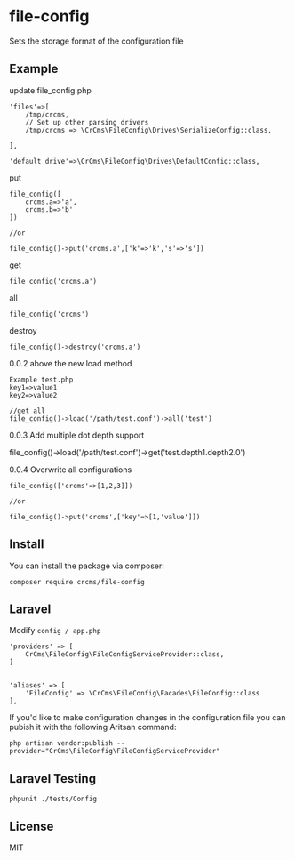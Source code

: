 # file-config
Sets the storage format of the configuration file

## Example

update file_config.php

```
'files'=>[
    /tmp/crcms,
    // Set up other parsing drivers
    /tmp/crcms => \CrCms\FileConfig\Drives\SerializeConfig::class,
    
],

'default_drive'=>\CrCms\FileConfig\Drives\DefaultConfig::class,
```

put

```
file_config([
    crcms.a=>'a',
    crcms.b=>'b'
])

//or

file_config()->put('crcms.a',['k'=>'k','s'=>'s'])
```

get

```
file_config('crcms.a')
```

all

```
file_config('crcms')
```

destroy

```
file_config()->destroy('crcms.a')
```

0.0.2 above the new load method

```
Example test.php
key1=>value1
key2=>value2

//get all
file_config()->load('/path/test.conf')->all('test')
```

0.0.3 Add multiple dot depth support

file_config()->load('/path/test.conf')->get('test.depth1.depth2.0')

0.0.4 Overwrite all configurations

```
file_config(['crcms'=>[1,2,3]])

//or

file_config()->put('crcms',['key'=>[1,'value']])
```


## Install

You can install the package via composer:

```
composer require crcms/file-config
```

## Laravel

Modify ``config / app.php``

```
'providers' => [
    CrCms\FileConfig\FileConfigServiceProvider::class,
]


'aliases' => [
    'FileConfig' => \CrCms\FileConfig\Facades\FileConfig::class
],
```

If you'd like to make configuration changes in the configuration file you can pubish it with the following Aritsan command:
```
php artisan vendor:publish --provider="CrCms\FileConfig\FileConfigServiceProvider"
```

## Laravel Testing

```
phpunit ./tests/Config
```

## License
MIT